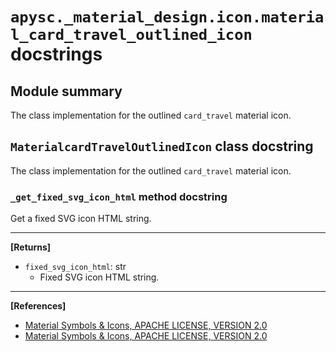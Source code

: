 # `apysc._material_design.icon.material_card_travel_outlined_icon` docstrings

## Module summary

The class implementation for the outlined `card_travel` material icon.

## `MaterialcardTravelOutlinedIcon` class docstring

The class implementation for the outlined `card_travel` material icon.

### `_get_fixed_svg_icon_html` method docstring

Get a fixed SVG icon HTML string.<hr>

**[Returns]**

- `fixed_svg_icon_html`: str
  - Fixed SVG icon HTML string.

<hr>

**[References]**

- [Material Symbols & Icons, APACHE LICENSE, VERSION 2.0](https://fonts.google.com/icons?icon.size=24&icon.color=%23e8eaed)
- [Material Symbols & Icons, APACHE LICENSE, VERSION 2.0](https://www.apache.org/licenses/LICENSE-2.0.html)